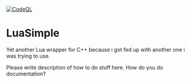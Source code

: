 [![CodeQL](https://github.com/thatrandomguy43/LuaSimple/actions/workflows/codeql.yml/badge.svg)](https://github.com/thatrandomguy43/LuaSimple/actions/workflows/codeql.yml)
# LuaSimple
Yet another Lua wrapper for C++ because i got fed up with another one i was trying to use.

Please write description of how to do stuff here. How do you do documentation?
